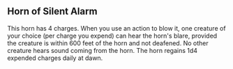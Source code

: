 ## Horn of Silent Alarm
This horn has 4 charges. When you use an action to blow it, one creature of your choice (per charge you expend) can hear the horn's blare, provided the creature is within 600 feet of the horn and not deafened. No other creature hears sound coming from the horn. The horn regains 1d4 expended charges daily at dawn.